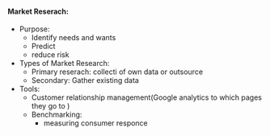 #### Market Reserach:
 - Purpose:
	 - Identify needs and wants
	 - Predict
	 - reduce risk
 - Types of Market Research:
	 - Primary reserach: collecti of own data or outsource
	 - Secondary: Gather existing data
 - Tools:
	 - Customer relationship management(Google analytics to which pages they go to )
	 - Benchmarking:
		 - measuring consumer responce
<!--stackedit_data:
eyJoaXN0b3J5IjpbLTE3MzkxNzk1NTcsLTExNTkzNDI5MzNdfQ
==
-->